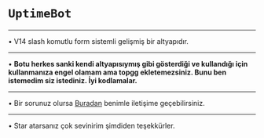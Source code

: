 # ```UptimeBot```
___
• V14 slash komutlu form sistemli gelişmiş bir altyapıdır.
___ 
• **Botu herkes sanki kendi altyapısıymış gibi gösterdiği ve kullandığı için kullanmanıza engel olamam ama topgg ekletemezsiniz. Bunu ben istemedim siz istediniz. İyi kodlamalar.**
___
• Bir sorunuz olursa [Buradan](https://discord.com/users/873182701061021696) benimle iletişime geçebilirsiniz.
___
• Star atarsanız çok sevinirim şimdiden teşekkürler.
